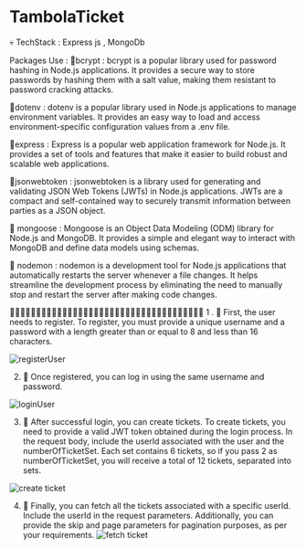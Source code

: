 # TambolaTicket
💀 TechStack : Express js , MongoDb

Packages Use :
🐼bcrypt : bcrypt is a popular library used for password hashing in Node.js applications. It provides a secure way to store passwords by hashing them with a salt value, making them resistant 
            to password cracking attacks.

🐼dotenv : dotenv is a popular library used in Node.js applications to manage environment variables. It provides an easy way to load and access environment-specific configuration values from a .env file.

🐼express : Express is a popular web application framework for Node.js. It provides a set of tools and features that make it easier to build robust and scalable web applications.

🐼jsonwebtoken : jsonwebtoken is a library used for generating and validating JSON Web Tokens (JWTs) in Node.js applications. JWTs are a compact and self-contained way to securely transmit information
                  between parties as a JSON object.

🐼 mongoose : Mongoose is an Object Data Modeling (ODM) library for Node.js and MongoDB. It provides a simple and elegant way to interact with MongoDB and define data models using schemas.

🐼 nodemon : nodemon is a development tool for Node.js applications that automatically restarts the server whenever a file changes. It helps streamline the development process by eliminating the need to manually
              stop and restart the server after making code changes.


🐞🐞🐞🐞🐞🐞🐞🐞🐞🐞🐞🐞🐞🐞🐞🐞🐞🐞🐞🐞🐞🐞🐞🐞🐞🐞🐞🐞🐞🐞🐞🐞🐞🐞🐞🐞🐞
1 . 👀 First, the user needs to register. To register, you must provide a unique username and a password with a length greater than or equal to 8 and less than 16 characters.



![registerUser](https://github.com/102AMIT/TambolaTicket/assets/96186566/4a817ae7-9122-4eb5-b748-5f09eecc5765)


2. 👀  Once registered, you can log in using the same username and password.


![loginUser](https://github.com/102AMIT/TambolaTicket/assets/96186566/305206d6-05bc-4785-addb-9a1c7687e6ca)


3. 👀 After successful login, you can create tickets. To create tickets, you need to provide a valid JWT token obtained during the login process. In the request body, include the userId
   associated with the user and the numberOfTicketSet. Each set contains 6 tickets, so if you pass 2 as numberOfTicketSet, you will receive a total of 12 tickets, separated into sets.


 
![create ticket ](https://github.com/102AMIT/TambolaTicket/assets/96186566/06a11d91-a12a-4f15-8c15-3e9835798dda)






4. 👀 Finally, you can fetch all the tickets associated with a specific userId. Include the userId in the request parameters. Additionally, you can provide the skip and page parameters for
    pagination purposes, as per your requirements.
![fetch ticket](https://github.com/102AMIT/TambolaTicket/assets/96186566/79eaf3dd-4dc9-4554-8be2-41dd4d21d038)

